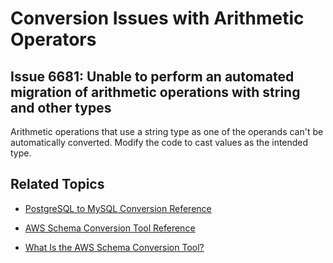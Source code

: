 # Conversion Issues with Arithmetic Operators<a name="sct-reference-PostgreSQL-MySQL-Arithmeticoperators"></a>

## Issue 6681: Unable to perform an automated migration of arithmetic operations with string and other types<a name="sct-reference-6681"></a>

Arithmetic operations that use a string type as one of the operands can't be automatically converted\. Modify the code to cast values as the intended type\.

## Related Topics<a name="w3ab1c37c17c11c97b5"></a>

+  [PostgreSQL to MySQL Conversion Reference](sct-reference-PostgreSQL-MySQL-overview.md) 

+  [AWS Schema Conversion Tool Reference](CHAP_SchemaConversionTool.Reference.md) 

+  [What Is the AWS Schema Conversion Tool?](Welcome.md) 